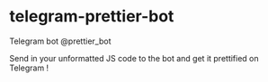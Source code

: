 # telegram-prettier-bot
Telegram bot @prettier_bot

Send in your unformatted JS code to the bot and get it prettified on Telegram !
